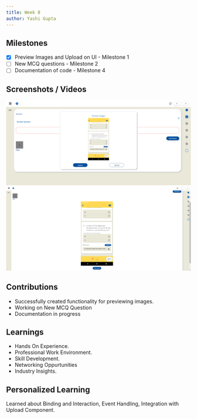 ```yaml
---
title: Week 8
author: Yashi Gupta
---
```


## Milestones
- [x] Preview Images and Upload on UI - Milestone 1
- [ ] New MCQ questions - Milestone 2
- [ ] Documentation of code - Milestone 4

## Screenshots / Videos 
![Preview Images](<../../../../../images/Screenshot 2023-08-23 105448.png>)
![Preview Images](<../../../../../images/Screenshot 2023-08-23 105511.png>)

## Contributions
- Successfully created functionality for previewing images.
- Working on New MCQ Question
- Documentation in progress

## Learnings
- Hands On Experience.
- Professional Work Environment.
- Skill Development.
- Networking Oppurtunities
- Industry Insights.

## Personalized Learning
Learned about Binding and Interaction, Event Handling, Integration with Upload Component.

